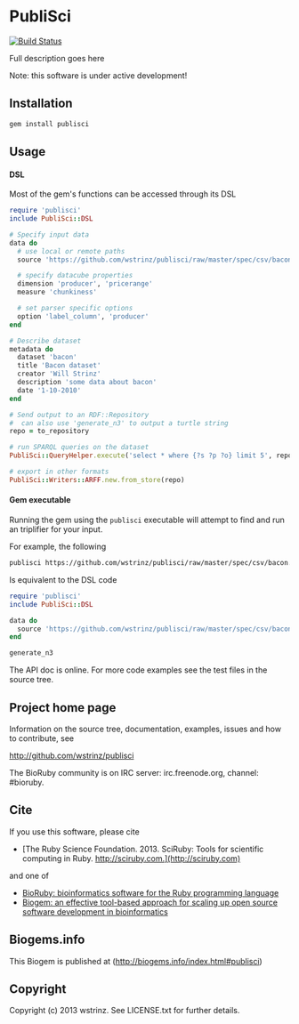 # PubliSci

[![Build Status](https://travis-ci.org/wstrinz/publisci.png?branch=master)](https://travis-ci.org/wstrinz/publisci)

Full description goes here

Note: this software is under active development!

## Installation

```sh
gem install publisci
```

## Usage

#### DSL

Most of the gem's functions can be accessed through its DSL

```ruby
require 'publisci'
include PubliSci::DSL

# Specify input data
data do
  # use local or remote paths
  source 'https://github.com/wstrinz/publisci/raw/master/spec/csv/bacon.csv'

  # specify datacube properties
  dimension 'producer', 'pricerange'
  measure 'chunkiness'

  # set parser specific options
  option 'label_column', 'producer'
end

# Describe dataset
metadata do
  dataset 'bacon'
  title 'Bacon dataset'
  creator 'Will Strinz'
  description 'some data about bacon'
  date '1-10-2010'
end

# Send output to an RDF::Repository
#  can also use 'generate_n3' to output a turtle string
repo = to_repository

# run SPARQL queries on the dataset
PubliSci::QueryHelper.execute('select * where {?s ?p ?o} limit 5', repo)

# export in other formats
PubliSci::Writers::ARFF.new.from_store(repo)
```


#### Gem executable

Running the gem using the `publisci` executable will attempt to find and run
an triplifier for your input.

For example, the following

```sh
publisci https://github.com/wstrinz/publisci/raw/master/spec/csv/bacon.csv
```

Is equivalent to the DSL code

```ruby
require 'publisci'
include PubliSci::DSL

data do
  source 'https://github.com/wstrinz/publisci/raw/master/spec/csv/bacon.csv'
end

generate_n3
```

The API doc is online. For more code examples see the test files in
the source tree.

## Project home page

Information on the source tree, documentation, examples, issues and
how to contribute, see

  http://github.com/wstrinz/publisci

The BioRuby community is on IRC server: irc.freenode.org, channel: #bioruby.

## Cite

If you use this software, please cite

* [The Ruby Science Foundation. 2013. SciRuby: Tools for scientific computing in Ruby. http://sciruby.com.](http://sciruby.com)

and one of

* [BioRuby: bioinformatics software for the Ruby programming language](http://dx.doi.org/10.1093/bioinformatics/btq475)
* [Biogem: an effective tool-based approach for scaling up open source software development in bioinformatics](http://dx.doi.org/10.1093/bioinformatics/bts080)

## Biogems.info

This Biogem is published at (http://biogems.info/index.html#publisci)

## Copyright

Copyright (c) 2013 wstrinz. See LICENSE.txt for further details.

